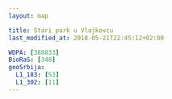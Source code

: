 ```yaml
---
layout: map

title: Stari park u Vlajkovcu
last_modified_at: 2018-05-21T22:45:12+02:00

WDPA: [388833]
BioRaS: [348]
geoSrbija:
  L1_183: [53]
  L1_302: [11]
---
```

